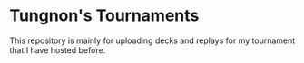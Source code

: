 # Tungnon's Tournaments
This repository is mainly for uploading decks and replays for my tournament that I have hosted before. 
